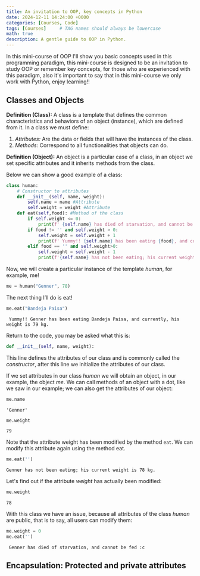 ```yaml
---
title: An invitation to OOP, key concepts in Python
date: 2024-12-11 14:24:00 +0000
categories: [Courses, Code]
tags: [Courses]     # TAG names should always be lowercase
math: true
description: A gentle guide to OOP in Python.
---
```


In this mini-course of OOP I'll show you basic concepts used in this programming paradigm, this mini-course is designed to be an invitation to study OOP or remember key concepts, for those who are experienced with this paradigm, also it's important to say that in this mini-course we only work with Python, enjoy learning!!

## Classes and Objects
**Definition (Class):** A class is a template that defines the common characteristics and behaviors of an object (instance), which are defined from it. In a class we must define:
1) *Attributes:* Are the data or fields that will have the instances of the class.
2) *Methods:* Correspond to all functionalities that objects can do.

**Definition (Object):** An object is a particular case of a class, in an object we set specific attributes and it inherits methods from the class.

Below we can show a good example of a class:


```python
class human:
    # Constructor to attributes
    def __init__(self, name, weight):
        self.name = name #Attribute
        self.weight = weight #Attribute
    def eat(self,food): #Method of the class
        if self.weight <= 0:
            print(f' {self.name} has died of starvation, and cannot be fed :c')
        if food != '' and self.weight > 0:
            self.weight = self.weight + 1
            print(f' Yummy!! {self.name} has been eating {food}, and currently, his weight is {self.weight} kg.')
        elif food == '' and self.weight>0:
            self.weight = self.weight - 1
            print(f'{self.name} has not been eating; his current weight is {self.weight} kg.')
```

Now, we will create a particular instance of the template *human*, for example, me!


```python
me = human("Genner", 78)
```

The next thing I’ll do is eat!


```python
me.eat("Bandeja Paisa")
```

     Yummy!! Genner has been eating Bandeja Paisa, and currently, his weight is 79 kg.


Return to the code, you may be asked what this is:
```python
def __init__(self, name, weight):
```
This line defines the attributes of our class and is commonly called the *constructor*, after this line we initialize the attributes of our class.

If we set attributes in our class *human* we will obtain an object, in our example, the object *me*. We can call methods of an object with a dot, like we saw in our example; we can also get the attributes of our object:


```python
me.name
```




    'Genner'




```python
me.weight
```




    79



Note that the attribute weight has been modified by the method `eat`. We can modify this attribute again using the method eat.


```python
me.eat('')
```

    Genner has not been eating; his current weight is 78 kg.


Let's find out if the attribute *weight* has actually been modified:


```python
me.weight
```




    78



With this class we have an issue, because all attributes of the class *human* are public, that is to say, all users can modify them:


```python
me.weight = 0
me.eat('')
```

     Genner has died of starvation, and cannot be fed :c


## Encapsulation: Protected and private attributes


```python

```
